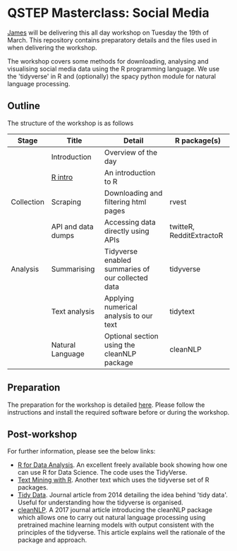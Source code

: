 # QSTEP Masterclass: Social Media

[James](https://www.warwick.ac.uk/jamestripp) will be delivering this all day workshop on Tuesday the 19th of March. This repository contains preparatory details and the files used in when delivering the workshop.

The workshop covers some methods for downloading, analysing and visualising social media data using the R programming language. We use the 'tidyverse' in R and (optionally) the spacy python module for natural language processing.

## Outline

The structure of the workshop is as follows

| **Stage**     | **Title**          | **Detail**                                               | **R package(s)**          |
|---------------|--------------------|----------------------------------------------------------|---------------------------|
|               | Introduction       | Overview of the day                                      |                           |
|               | [R intro](https://github.com/jamestripp/qstep-socialmedia/tree/master/1_r_intro)            | An introduction to R                                     |                           |
| Collection    | Scraping           | Downloading and filtering html pages                     | rvest                     |
|               | API and data dumps | Accessing data directly using APIs                       | twitteR, RedditExtractoR  |
| Analysis      | Summarising        | Tidyverse enabled summaries of our collected data        | tidyverse                 |
|               | Text analysis      | Applying numerical analysis to our text                  | tidytext                  |
|               | Natural Language   | Optional section using the cleanNLP package              | cleanNLP                  |

## Preparation

The preparation for the workshop is detailed [here](preparation/). Please follow the instructions and install the required software before or during the workshop.

## Post-workshop

For further information, please see the below links:

- [R for Data Analysis](https://r4ds.had.co.nz/index.html). An excellent freely available book showing how one can use R for Data Science. The code uses the TidyVerse.
- [Text Mining with R](https://www.tidytextmining.com). Another text which uses the tidyverse set of R packages.
- [Tidy Data](https://www.jstatsoft.org/article/view/v059i10/v59i10.pdf). Journal article from 2014 detailing the idea behind 'tidy data'. Useful for understanding how the tidyverse is organised.
- [cleanNLP](https://arxiv.org/pdf/1703.09570). A 2017 journal article introducing the cleanNLP package which allows one to carry out natural language processing using pretrained machine learning models with output consistent with the principles of the tidyverse. This article explains well the rationale of the package and approach.